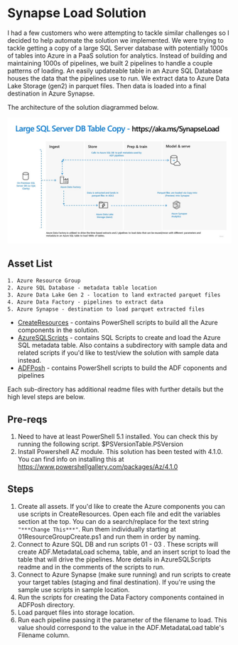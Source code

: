 # Synapse Load Solution 
I had a few customers who were attempting to tackle similar challenges so I decided to help automate the solution we implemented.  We were trying to tackle getting a copy of a large SQL Server database with potentially 1000s of tables into Azure in a PaaS solution for analytics.  Instead of building and maintaining 1000s of pipelines, we built 2 pipelines to handle a couple patterns of loading.  An easily updateable table in an Azure SQL Database houses the data that the pipelines use to run.  We extract data to Azure Data Lake Storage (gen2) in parquet files.  Then data is loaded into a final destination in Azure Synapse.  
	
The architecture of the solution diagrammed below.  

![alt text](https://github.com/hfoley/EDU/blob/master/images/Hope%20Synapse%20Load%20GA%20version.jpg?raw=true)

## Asset List 
	1. Azure Resource Group
	2. Azure SQL Database - metadata table location 
	3. Azure Data Lake Gen 2 - location to land extracted parquet files 
	4. Azure Data Factory - pipelines to extract data 
	5. Azure Synapse - destination to load parquet extracted files 

* [CreateResources](https://github.com/hfoley/SynapseLoad/tree/master/CreateResources)   - contains PowerShell scripts to build all the Azure components in the solution. 
* [AzureSQLScripts](https://github.com/hfoley/SynapseLoad/tree/master/AzureSQLScripts)   - contains SQL Scripts to create and load the Azure SQL metadata table.  Also contains a subdirectory with sample data and related scripts if you'd like to test/view the solution with sample data instead.  
* [ADFPosh](https://github.com/hfoley/SynapseLoad/tree/master/ADFPosh)  - contains PowerShell scripts to build the ADF coponents and pipelines 

Each sub-directory has additional readme files with further details but the high level steps are below.  

## Pre-reqs
1. Need to have at least PowerShell 5.1 installed.  You can check this by running the following script. 
	$PSVersionTable.PSVersion
2. Install Powershell AZ module.  This solution has been tested with 4.1.0.  You can find info on installing this at https://www.powershellgallery.com/packages/Az/4.1.0

## Steps
1. Create all assets.  If you'd like to create the Azure components you can use scripts in CreateResources.   Open each file and edit the variables section at the top.  You can do a search/replace for the text string `"***Change This***"`.  Run them individually starting at 01ResourceGroupCreate.ps1 and run them in order by naming. 
2. Connect to Azure SQL DB and run scripts 01  - 03 .  These scripts will create ADF.MetadataLoad schema, table, and an insert script to load the table that will drive the pipelines.  More details in AzureSQLScripts readme and in the comments of the scripts to run. 
3. Connect to Azure Synapse (make sure running) and run scripts to create your target tables (staging and final destination).  If you're using the sample use scripts in sample location.   
4. Run the scripts for creating the Data Factory components contained in ADFPosh directory.  
5. Load parquet files into storage location. 
6. Run each pipeline passing it the parameter of the filename to load.  This value should correspond to the value in the ADF.MetadataLoad table's Filename column.  



		

	
	

